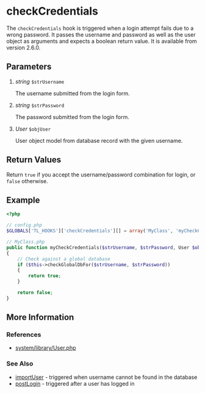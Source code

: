 # checkCredentials


The `checkCredentials` hook is triggered when a login attempt fails due to a wrong password. It passes the username and password as well as the user object as arguments and expects a boolean return value. It is available from version 2.6.0.


## Parameters 

1. *string* `$strUsername`

	The username submitted from the login form.

2. *string* `$strPassword`

	The password submitted from the login form.

3. *User* `$objUser`

	User object model from database record with the given username.


## Return Values 

Return `true` if you accept the username/password combination for login, or `false` otherwise.


## Example 

```php
<?php

// config.php
$GLOBALS['TL_HOOKS']['checkCredentials'][] = array('MyClass', 'myCheckCredentials');

// MyClass.php
public function myCheckCredentials($strUsername, $strPassword, User $objUser)
{
    // Check against a global database
    if ($this->checkGlobalDbFor($strUsername, $strPassword))
    {
        return true;
    }

    return false;
}
```


## More Information


### References

- [system/library/User.php](https://github.com/contao/core/blob/2.11.7/system/libraries/User.php#L261)


### See Also

- [importUser](importUser.md) - triggered when username cannot be found in the database
- [postLogin](postLogin.md) - triggered after a user has logged in
